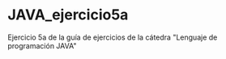 # JAVA_ejercicio5a

Ejercicio 5a de la guía de ejercicios de la cátedra "Lenguaje de programación JAVA"
